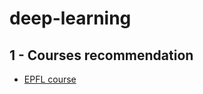 # deep-learning
## 1 - Courses recommendation
+ [EPFL course](https://documents.epfl.ch/users/f/fl/fleuret/www/dlc/#information)
